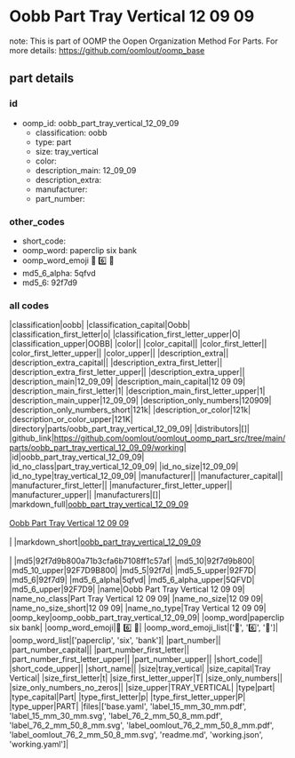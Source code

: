 # Oobb Part Tray Vertical 12 09 09  

note: This is part of OOMP the Oopen Organization Method For Parts. For more details: https://github.com/oomlout/oomp_base

##  part details





### id
* oomp_id: oobb_part_tray_vertical_12_09_09
  * classification: oobb
  * type: part
  * size: tray_vertical
  * color: 
  * description_main: 12_09_09
  * description_extra: 
  * manufacturer: 
  * part_number: 

### other_codes
* short_code: 
* oomp_word: paperclip six bank
* oomp_word_emoji :paperclip: :six: :bank:
* md5_6_alpha: 5qfvd
* md5_6: 92f7d9

### all codes 
|classification|oobb|
|classification_capital|Oobb|
|classification_first_letter|o|
|classification_first_letter_upper|O|
|classification_upper|OOBB|
|color||
|color_capital||
|color_first_letter||
|color_first_letter_upper||
|color_upper||
|description_extra||
|description_extra_capital||
|description_extra_first_letter||
|description_extra_first_letter_upper||
|description_extra_upper||
|description_main|12_09_09|
|description_main_capital|12 09 09|
|description_main_first_letter|1|
|description_main_first_letter_upper|1|
|description_main_upper|12_09_09|
|description_only_numbers|120909|
|description_only_numbers_short|121k|
|description_or_color|121k|
|description_or_color_upper|121K|
|directory|parts/oobb_part_tray_vertical_12_09_09|
|distributors|[]|
|github_link|https://github.com/oomlout/oomlout_oomp_part_src/tree/main/parts/oobb_part_tray_vertical_12_09_09/working|
|id|oobb_part_tray_vertical_12_09_09|
|id_no_class|part_tray_vertical_12_09_09|
|id_no_size|12_09_09|
|id_no_type|tray_vertical_12_09_09|
|manufacturer||
|manufacturer_capital||
|manufacturer_first_letter||
|manufacturer_first_letter_upper||
|manufacturer_upper||
|manufacturers|[]|
|markdown_full|[oobb_part_tray_vertical_12_09_09](https://github.com/oomlout/oomlout_oomp_part_src/tree/main/parts/oobb_part_tray_vertical_12_09_09/working)<br>[](https://github.com/oomlout/oomlout_oomp_part_src/tree/main/parts/oobb_part_tray_vertical_12_09_09/working)<br>[Oobb Part Tray Vertical 12 09 09](https://github.com/oomlout/oomlout_oomp_part_src/tree/main/parts/oobb_part_tray_vertical_12_09_09/working)<br><br>|
|markdown_short|[oobb_part_tray_vertical_12_09_09](https://github.com/oomlout/oomlout_oomp_part_src/tree/main/parts/oobb_part_tray_vertical_12_09_09/working)<br><br>|
|md5|92f7d9b800a71b3cfa6b7108ff1c57af|
|md5_10|92f7d9b800|
|md5_10_upper|92F7D9B800|
|md5_5|92f7d|
|md5_5_upper|92F7D|
|md5_6|92f7d9|
|md5_6_alpha|5qfvd|
|md5_6_alpha_upper|5QFVD|
|md5_6_upper|92F7D9|
|name|Oobb Part Tray Vertical 12 09 09|
|name_no_class|Part Tray Vertical 12 09 09|
|name_no_size|12 09 09|
|name_no_size_short|12 09 09|
|name_no_type|Tray Vertical 12 09 09|
|oomp_key|oomp_oobb_part_tray_vertical_12_09_09|
|oomp_word|paperclip six bank|
|oomp_word_emoji|:paperclip: :six: :bank:|
|oomp_word_emoji_list|[':paperclip:', ':six:', ':bank:']|
|oomp_word_list|['paperclip', 'six', 'bank']|
|part_number||
|part_number_capital||
|part_number_first_letter||
|part_number_first_letter_upper||
|part_number_upper||
|short_code||
|short_code_upper||
|short_name||
|size|tray_vertical|
|size_capital|Tray Vertical|
|size_first_letter|t|
|size_first_letter_upper|T|
|size_only_numbers||
|size_only_numbers_no_zeros||
|size_upper|TRAY_VERTICAL|
|type|part|
|type_capital|Part|
|type_first_letter|p|
|type_first_letter_upper|P|
|type_upper|PART|
|files|['base.yaml', 'label_15_mm_30_mm.pdf', 'label_15_mm_30_mm.svg', 'label_76_2_mm_50_8_mm.pdf', 'label_76_2_mm_50_8_mm.svg', 'label_oomlout_76_2_mm_50_8_mm.pdf', 'label_oomlout_76_2_mm_50_8_mm.svg', 'readme.md', 'working.json', 'working.yaml']|
